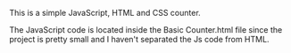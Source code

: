 This is a simple JavaScript, HTML and CSS counter. 

The JavaScript code is located inside the Basic Counter.html file since the project is pretty small and I haven't separated the Js code from HTML.
